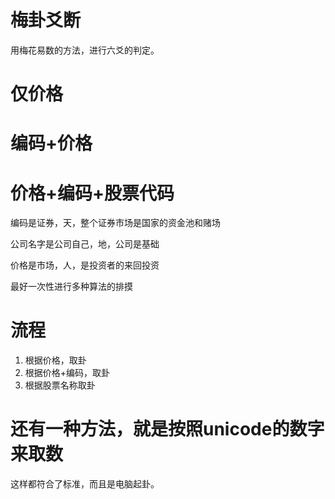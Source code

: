 # 梅卦爻断

用梅花易数的方法，进行六爻的判定。

# 仅价格


# 编码+价格

# 价格+编码+股票代码
编码是证券，天，整个证券市场是国家的资金池和赌场

公司名字是公司自己，地，公司是基础

价格是市场，人，是投资者的来回投资

最好一次性进行多种算法的排摸


# 流程
1. 根据价格，取卦
2. 根据价格+编码，取卦
3. 根据股票名称取卦


# 还有一种方法，就是按照unicode的数字来取数
这样都符合了标准，而且是电脑起卦。
